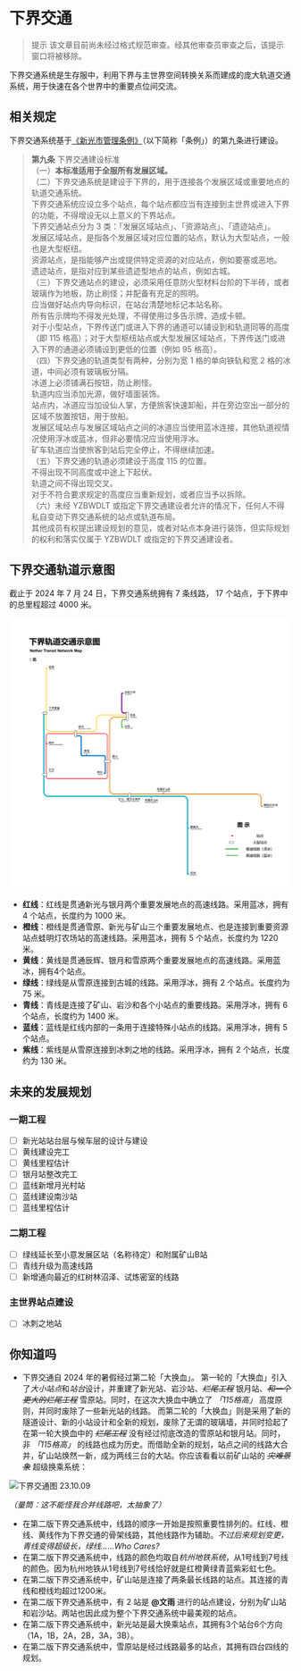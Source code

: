 # 下界交通

> 提示
该文章目前尚未经过格式规范审查。经其他审查员审查之后，该提示窗口将被移除。

下界交通系统是生存服中，利用下界与主世界空间转换关系而建成的庞大轨道交通系统，用于快速在各个世界中的重要点位间交流。

## 相关规定

下界交通系统基于[《新光市管理条例》](../xinguang_administrative_regulations.md)（以下简称「条例」）的第九条进行建设。

> **第九条** 下界交通建设标准<br>
（一）**本标准适用于全服所有发展区域。**<br>
（二）下界交通系统是建设于下界的，用于连接各个发展区域或重要地点的轨道交通系统。<br>
下界交通系统应设立多个站点，每个站点都应当有连接到主世界或进入下界的功能，不得增设无以上意义的下界站点。<br>
下界交通站点分为 3 类：「发展区域站点」、「资源站点」、「遗迹站点」。<br>
发展区域站点，是指各个发展区域对应位置的站点，默认为大型站点，一般也是大型枢纽。<br>
资源站点，是指能够产出或提供特定资源的对应站点，例如要塞或恶地。<br>
遗迹站点，是指对应到某些遗迹型地点的站点，例如古城。<br>
（三）下界交通站点的建设，必须采用任意防火型材料台阶的下半砖，或者玻璃作为地板，防止刷怪；并配备有充足的照明。<br>
应当做好站点内导向标识，在站台清楚地标记本站名称。<br>
所有告示牌均不得发光处理，不得使用过多告示牌，造成卡顿。<br>
对于小型站点，下界传送门或进入下界的通道可以铺设到和轨道同等的高度（即 115 格高）；对于大型枢纽站点或大型发展区域站点，下界传送门或进入下界的通道必须铺设到更低的位置（例如 95 格高）。<br>
（四）下界交通的轨道类型有两种，分别为宽 1 格的单向铁轨和宽 2 格的冰道，中间必须有玻璃板分隔。<br>
冰道上必须铺满石按钮，防止刷怪。<br>
轨道内应当添加光源，做好墙面装饰。<br>
站点内，冰道应当加设仙人掌，方便旅客快速卸船，并在旁边空出一部分的区域不放置按钮，用于放船。<br>
发展区域站点与发展区域站点之间的冰道应当使用蓝冰连接，其他轨道视情况使用浮冰或蓝冰，但非必要情况应当使用浮冰。<br>
矿车轨道应当使旅客到站后完全停止，不得继续加速。<br>
（五）下界交通的轨道必须建设于高度 115 的位置。<br>
不得出现不同高度或中途上下起伏。<br>
轨道之间不得出现交叉。<br>
对于不符合要求规定的高度应当重新规划，或者应当予以拆除。<br>
（六）未经 YZBWDLT 或指定下界交通建设者允许的情况下，任何人不得私自变动下界交通系统的站点或轨道布局。<br>
其他成员有权提出建设规划的意见，或者对站点本身进行装饰，但实际规划的权利和落实仅属于 YZBWDLT 或指定的下界交通建设者。

## 下界交通轨道示意图

截止于 2024 年 7 月 24 日，下界交通系统拥有 7 条线路， 17 个站点，于下界中的总里程超过 4000 米。

![下界交通（第二版）](../../../assets/SurvivalIII/nether/nether_transit_map.png)

- **红线**：红线是贯通新光与银月两个重要发展地点的高速线路。采用蓝冰，拥有 4 个站点，长度约为 1000 米。
- **橙线**：橙线是贯通雪原、新光与矿山三个重要发展地点、也是连接到重要资源站点蛙明灯农场站的高速线路。采用蓝冰，拥有 5 个站点，长度约为 1220 米。
- **黄线**：黄线是贯通辰辉、银月和雪原两个重要发展地点的高速线路。采用蓝冰，拥有4个站点。
- **绿线**：绿线是从雪原连接到古城的线路。采用浮冰，拥有 2 个站点。长度约为 75 米。
- **青线**：青线是连接了矿山、岩沙和各个小站点的重要线路。采用浮冰，拥有 6 个站点，长度约为 1400 米。
- **蓝线**：蓝线是红线内部的一条用于连接特殊小站点的线路。采用浮冰，拥有 5 个站点。
- **紫线**：紫线是从雪原连接到冰刺之地的线路。采用浮冰，拥有 2 个站点，长度约为 130 米。

## 未来的发展规划

### 一期工程

- [ ] 新光站站台层与候车层的设计与建设
- [ ] 黄线建设完工
- [ ] 黄线里程估计
- [ ] 银月站整改完工
- [ ] 蓝线新增月光村站
- [ ] 蓝线建设南沙站
- [ ] 蓝线里程估计

### 二期工程

- [ ] 绿线延长至小意发展区站（名称待定）和附属矿山B站
- [ ] 青线升级为高速线路
- [ ] 新增通向最近的红树林沼泽、试炼密室的线路

### 主世界站点建设

- [ ] 冰刺之地站

## 你知道吗

- 下界交通自 2024 年的暑假经过第二轮「大换血」。
第一轮的「大换血」引入了*大小站点*和*站台*设计，并重建了新光站、岩沙站、*~~烂尾工程~~* 银月站、*~~和一个更大的烂尾工程~~* 雪原站。同时，在这次大换血中确立了 *「115格高」* 高度原则，并同时废除了一些新光站的线路。
而第二轮的「大换血」则是采用了新的隧道设计、新的小站设计和全新的规划，废除了无谓的玻璃墙，并同时拾起了在第一轮大换血中的 *~~烂尾工程~~* 没有经过彻底改造的雪原站和银月站。同时，非 *「115格高」* 的线路也成为历史。而借助全新的规划，站点之间的线路大合并，矿山站焕然一新，成为两线三台的大站。你应该看看以前矿山站的 *~~灾难景象~~* 超级换乘系统：

![下界交通图 23.10.09](../../../assets/SurvivalIII/nether/nether_transit_map_old.png)

*（量筒：这不能怪我合并线路吧，太抽象了）*

- 在第二版下界交通系统中，线路的顺序一开始是按照重要性排列的。红线、橙线、黄线作为下界交通的骨架线路，其他线路作为辅助。*不过后来规划变更，青线变得超级长，绿线......Who Cares?*
- 在第二版下界交通系统中，线路的颜色均取自*杭州地铁系统*，从1号线到7号线的颜色。因为杭州地铁从1号线到7号线恰好就是红橙黄绿青蓝紫彩虹七色。
- 在第二版下界交通系统中，矿山站是连接了两条最长线路的站点。其连接的青线和橙线均超过1200米。
- 在第二版下界交通系统中，有 2 站是 **@文雨** 进行的站点建设，分别为矿山站和岩沙站。两站也因此成为整个下界交通系统中最美观的站点。
- 在第二版下界交通系统中，新光站是最大换乘站点，其拥有3个站台6个方向（1A，1B，2A，2B，3A，3B）。
- 在第二版下界交通系统中，雪原站是经过线路最多的站点，其拥有四台四线的规划。
